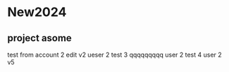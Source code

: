 # New2024

## project asome
test from account 2
edit v2
ueser 2 test 3
qqqqqqqqq user 2 test 4
user 2 v5
